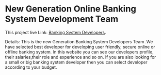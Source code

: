 # New Generation Online Banking System Development Team

This project live Link: [Banking System Developers](https://rakib-banking-project.netlify.app/).

Details:
This is the new Generation Banking System Developers Team .We have selected best developer for developing user friendly, secure online or offline banking system. In this website you can see our developers profile, their salaries,their role and experience and so on. If you are also looking for a small or big banking system developer then you can select developer according to your budget.

